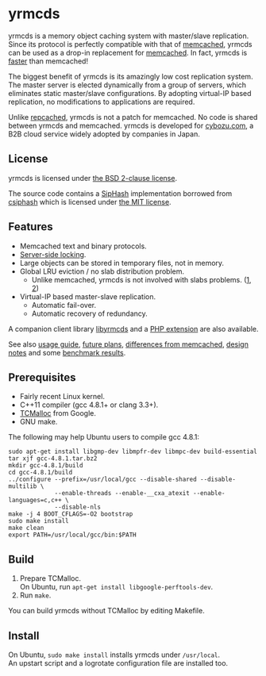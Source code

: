 yrmcds
======

yrmcds is a memory object caching system with master/slave replication.
Since its protocol is perfectly compatible with that of [memcached][],
yrmcds can be used as a drop-in replacement for [memcached][].  In fact,
yrmcds is [faster][bench] than memcached!

The biggest benefit of yrmcds is its amazingly low cost replication system.
The master server is elected dynamically from a group of servers, which
eliminates static master/slave configurations.  By adopting virtual-IP
based replication, no modifications to applications are required.

Unlike [repcached][], yrmcds is not a patch for memcached.  No code is
shared between yrmcds and memcached.  yrmcds is developed for
[cybozu.com][cybozu], a B2B cloud service widely adopted by companies in
Japan.

License
-------

yrmcds is licensed under [the BSD 2-clause license][bsd2].

The source code contains a [SipHash][] implementation borrowed from
[csiphash][] which is licensed under [the MIT license][mit].

Features
--------

* Memcached text and binary protocols.
* [Server-side locking](docs/locking.md).
* Large objects can be stored in temporary files, not in memory.
* Global LRU eviction / no slab distribution problem.
    * Unlike memcached, yrmcds is not involved with slabs problems.
      ([1][slab1], [2][slab2])
* Virtual-IP based master-slave replication.
    * Automatic fail-over.
    * Automatic recovery of redundancy.

A companion client library [libyrmcds][] and a [PHP extension][php-yrmcds]
are also available.

See also [usage guide](docs/usage.md), [future plans](docs/future.md),
[differences from memcached](docs/diffs.md), [design notes](docs/design.md)
and some [benchmark results](docs/bench.md).

Prerequisites
-------------

* Fairly recent Linux kernel.
* C++11 compiler (gcc 4.8.1+ or clang 3.3+).
* [TCMalloc][tcmalloc] from Google.
* GNU make.

The following may help Ubuntu users to compile gcc 4.8.1:
```shell
sudo apt-get install libgmp-dev libmpfr-dev libmpc-dev build-essential
tar xjf gcc-4.8.1.tar.bz2
mkdir gcc-4.8.1/build
cd gcc-4.8.1/build
../configure --prefix=/usr/local/gcc --disable-shared --disable-multilib \
             --enable-threads --enable-__cxa_atexit --enable-languages=c,c++ \
             --disable-nls
make -j 4 BOOT_CFLAGS=-O2 bootstrap
sudo make install
make clean
export PATH=/usr/local/gcc/bin:$PATH
```

Build
-----

1. Prepare TCMalloc.  
  On Ubuntu, run `apt-get install libgoogle-perftools-dev`.
2. Run `make`.

You can build yrmcds without TCMalloc by editing Makefile.

Install
-------

On Ubuntu, `sudo make install` installs yrmcds under `/usr/local`.  
An upstart script and a logrotate configuration file are installed too.

[memcached]: http://memcached.org/
[bench]: https://github.com/cybozu/yrmcds/blob/master/docs/bench.md#results
[repcached]: http://repcached.lab.klab.org/
[bsd2]: http://opensource.org/licenses/BSD-2-Clause
[SipHash]: https://131002.net/siphash/
[csiphash]: https://github.com/majek/csiphash
[mit]: http://opensource.org/licenses/MIT
[libyrmcds]: /libyrmcds/
[php-yrmcds]: /php-yrmcds/
[slab1]: http://nosql.mypopescu.com/post/13506116892/memcached-internals-memory-allocation-eviction
[slab2]: https://groups.google.com/forum/#!topic/memcached/DuJNy5gbQ0o
[cybozu]: https://www.cybozu.com/us/
[tcmalloc]: http://goog-perftools.sourceforge.net/doc/tcmalloc.html
